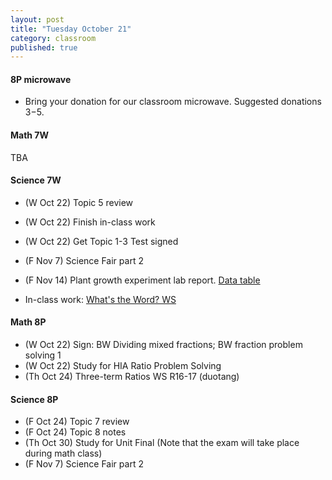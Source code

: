 ```yaml
---
layout: post
title: "Tuesday October 21"
category: classroom
published: true
---
```


#### 8P microwave
* Bring your donation for our classroom microwave. Suggested donations $3-$5.

#### Math 7W
TBA

#### Science 7W
* (W Oct 22) Topic 5 review
* (W Oct 22) Finish in-class work
* (W Oct 22) Get Topic 1-3 Test signed
* (F Nov 7) Science Fair part 2
* (F Nov 14) Plant growth experiment lab report. [Data table]( https://www.dropbox.com/s/sosqormxox53y8g/Bean%20Germination%20Experiment%20Observations%20Template%20Data%20Tables.docx?dl=0)

* In-class work: [What's the Word? WS](https://www.dropbox.com/s/vhvt9ij33bqg2ag/What%27s%20the%20Word.pdf?dl=0)

#### Math 8P
* (W Oct 22) Sign: BW Dividing mixed fractions; BW fraction problem solving 1
* (W Oct 22) Study for HIA Ratio Problem Solving
* (Th Oct 24) Three-term Ratios WS R16-17 (duotang)

#### Science 8P
* (F Oct 24) Topic 7 review
* (F Oct 24) Topic 8 notes
* (Th Oct 30) Study for Unit Final (Note that the exam will take place during math class)
* (F Nov 7) Science Fair part 2


